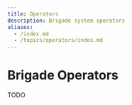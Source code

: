 ```yaml
---
title: Operators
description: Brigade system operators
aliases:
  - /index.md
  - /topics/operators/index.md
---
```


# Brigade Operators

TODO